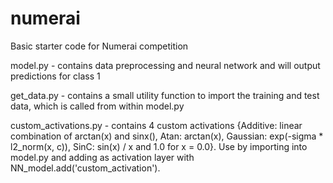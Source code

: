 # numerai
Basic starter code for Numerai competition

model.py - contains data preprocessing and neural network and will output predictions for class 1

get_data.py - contains a small utility function to import the training and test data, which is called from within model.py

custom_activations.py - contains 4 custom activations {Additive: linear combination of arctan(x) and sinx(), Atan: arctan(x), Gaussian: exp(-sigma * l2_norm(x, c)), SinC: sin(x) / x and 1.0 for x = 0.0}. Use by importing into model.py and adding as activation layer with NN_model.add('custom_activation').

